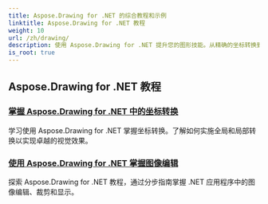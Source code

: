 ```yaml
---
title: Aspose.Drawing for .NET 的综合教程和示例
linktitle: Aspose.Drawing for .NET 教程
weight: 10
url: /zh/drawing/
description: 使用 Aspose.Drawing for .NET 提升您的图形技能。从精确的坐标转换到动态文本和字体，我们的教程将释放图形的全部潜力。
is_root: true
---
```

## Aspose.Drawing for .NET 教程
### [掌握 Aspose.Drawing for .NET 中的坐标转换](./transformations/)
学习使用 Aspose.Drawing for .NET 掌握坐标转换。了解如何实施全局和局部转换以实现卓越的视觉效果。
### [使用 Aspose.Drawing for .NET 掌握图像编辑](./master-image-editing/)
探索 Aspose.Drawing for .NET 教程，通过分步指南掌握 .NET 应用程序中的图像编辑、裁剪和显示。
